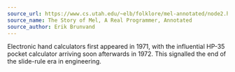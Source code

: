 ```yaml
---
source_url: https://www.cs.utah.edu/~elb/folklore/mel-annotated/node2.html#SECTION00020000000000000000
source_name: The Story of Mel, A Real Programmer, Annotated
source_author: Erik Brunvand
---
```


Electronic hand calculators first appeared in 1971, with the influential HP-35 pocket calculator arriving soon afterwards in 1972. This signalled the end of the slide-rule era in engineering.
